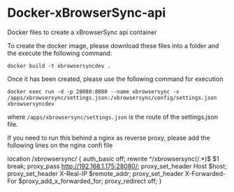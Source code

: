 # Docker-xBrowserSync-api
Docker files to create a xBrowserSync api container

To create the docker image, please download these files into a folder and the execute the following command:

`docker build -t xbrowsersyncdev .`

Once it has been created, please use the following command for execution

`docker exec run -d -p 28080:8080 --name xbrowsersync -v /apps/xbrowsersync/settings.json:/xbrowsersync/config/settings.json xbrowsersyncdev`

where `/apps/xbrowsersync/settings.json` is the route of the settings.json file. 

If you need to run this behind a nginx as reverse proxy, please add the following lines on the nginx confi file

location /xbrowsersync/ {
    auth_basic off;
    rewrite ^/xbrowsersync(/.*)$ $1 break;
    proxy_pass  http://192.168.1.175:28080/;
    proxy_set_header Host $host;
    proxy_set_header X-Real-IP $remote_addr;
    proxy_set_header X-Forwarded-For $proxy_add_x_forwarded_for;
    proxy_redirect    off;
}


